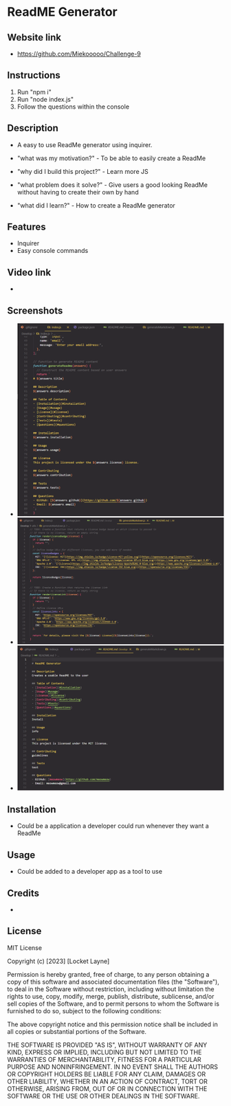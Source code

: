 # ReadME Generator


## Website link

- https://github.com/Miekooooo/Challenge-9

## Instructions
1. Run "npm i"
2. Run "node index.js"
3. Follow the questions within the console

## Description
- A easy to use ReadMe generator using inquirer.


- "what was my motivation?" - To be able to easily create a ReadMe
- "why did I build this project?" - Learn more JS
- "what problem does it solve?" - Give users a good looking ReadMe without having to create their own by hand
- "what did I learn?" - How to create a ReadMe generator

## Features

- Inquirer 
- Easy console commands

## Video link 

- 

## Screenshots

- ![Alt text](ss1.PNG)
- ![Alt text](ss2.PNG)
- ![Alt text](ss3.PNG)

## Installation

- Could be a application a developer could run whenever they want a ReadMe

## Usage

- Could be added to a developer app as a tool to use

## Credits

-

## License 

MIT License

Copyright (c) [2023] [Locket Layne]

Permission is hereby granted, free of charge, to any person obtaining a copy
of this software and associated documentation files (the "Software"), to deal
in the Software without restriction, including without limitation the rights
to use, copy, modify, merge, publish, distribute, sublicense, and/or sell
copies of the Software, and to permit persons to whom the Software is
furnished to do so, subject to the following conditions:

The above copyright notice and this permission notice shall be included in all
copies or substantial portions of the Software.

THE SOFTWARE IS PROVIDED "AS IS", WITHOUT WARRANTY OF ANY KIND, EXPRESS OR
IMPLIED, INCLUDING BUT NOT LIMITED TO THE WARRANTIES OF MERCHANTABILITY,
FITNESS FOR A PARTICULAR PURPOSE AND NONINFRINGEMENT. IN NO EVENT SHALL THE
AUTHORS OR COPYRIGHT HOLDERS BE LIABLE FOR ANY CLAIM, DAMAGES OR OTHER
LIABILITY, WHETHER IN AN ACTION OF CONTRACT, TORT OR OTHERWISE, ARISING FROM,
OUT OF OR IN CONNECTION WITH THE SOFTWARE OR THE USE OR OTHER DEALINGS IN THE
SOFTWARE.